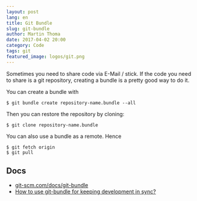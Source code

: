 ```yaml
---
layout: post
lang: en
title: Git Bundle
slug: git-bundle
author: Martin Thoma
date: 2017-04-02 20:00
category: Code
tags: git
featured_image: logos/git.png
---
```

Sometimes you need to share code via E-Mail / stick. If the code you need to
share is a git repository, creating a bundle is a pretty good way to do it.


You can create a bundle with

```shell
$ git bundle create repository-name.bundle --all
```

Then you can restore the repository by cloning:

```shell
$ git clone repository-name.bundle
```

You can also use a bundle as a remote. Hence

```shell
$ git fetch origin
$ git pull
```


## Docs

* [git-scm.com/docs/git-bundle](https://git-scm.com/docs/git-bundle)
* [How to use git-bundle for keeping development in sync?](http://stackoverflow.com/q/3635952/562769)
